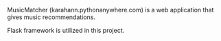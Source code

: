 MusicMatcher (karahann.pythonanywhere.com) is a web application that gives music recommendations.   

Flask framework is utilized in this project. 


